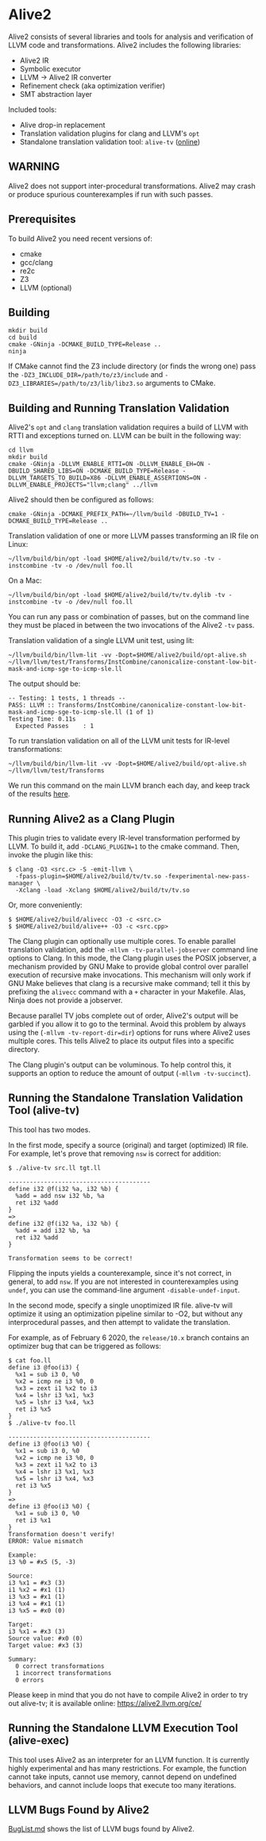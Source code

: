 Alive2
======

Alive2 consists of several libraries and tools for analysis and verification
of LLVM code and transformations.
Alive2 includes the following libraries:
* Alive2 IR
* Symbolic executor
* LLVM -> Alive2 IR converter
* Refinement check (aka optimization verifier)
* SMT abstraction layer

Included tools:
* Alive drop-in replacement
* Translation validation plugins for clang and LLVM's `opt`
* Standalone translation validation tool: `alive-tv` ([online](https://alive2.llvm.org))


WARNING
-------
Alive2 does not support inter-procedural transformations. Alive2 may crash
or produce spurious counterexamples if run with such passes.


Prerequisites
-------------
To build Alive2 you need recent versions of:
* cmake
* gcc/clang
* re2c
* Z3
* LLVM (optional)


Building
--------

```
mkdir build
cd build
cmake -GNinja -DCMAKE_BUILD_TYPE=Release ..
ninja
```

If CMake cannot find the Z3 include directory (or finds the wrong one) pass
the ``-DZ3_INCLUDE_DIR=/path/to/z3/include`` and ``-DZ3_LIBRARIES=/path/to/z3/lib/libz3.so`` arguments to CMake.


Building and Running Translation Validation
--------

Alive2's `opt` and `clang` translation validation requires a build of LLVM with
RTTI and exceptions turned on.
LLVM can be built in the following way:
```
cd llvm
mkdir build
cmake -GNinja -DLLVM_ENABLE_RTTI=ON -DLLVM_ENABLE_EH=ON -DBUILD_SHARED_LIBS=ON -DCMAKE_BUILD_TYPE=Release -DLLVM_TARGETS_TO_BUILD=X86 -DLLVM_ENABLE_ASSERTIONS=ON -DLLVM_ENABLE_PROJECTS="llvm;clang" ../llvm
```

Alive2 should then be configured as follows:
```
cmake -GNinja -DCMAKE_PREFIX_PATH=~/llvm/build -DBUILD_TV=1 -DCMAKE_BUILD_TYPE=Release ..
```

Translation validation of one or more LLVM passes transforming an IR file on Linux:
```
~/llvm/build/bin/opt -load $HOME/alive2/build/tv/tv.so -tv -instcombine -tv -o /dev/null foo.ll
```
On a Mac:
```
~/llvm/build/bin/opt -load $HOME/alive2/build/tv/tv.dylib -tv -instcombine -tv -o /dev/null foo.ll
```
You can run any pass or combination of passes, but on the command line
they must be placed in between the two invocations of the Alive2 `-tv`
pass.


Translation validation of a single LLVM unit test, using lit:
```
~/llvm/build/bin/llvm-lit -vv -Dopt=$HOME/alive2/build/opt-alive.sh ~/llvm/llvm/test/Transforms/InstCombine/canonicalize-constant-low-bit-mask-and-icmp-sge-to-icmp-sle.ll
```

The output should be:
```
-- Testing: 1 tests, 1 threads --
PASS: LLVM :: Transforms/InstCombine/canonicalize-constant-low-bit-mask-and-icmp-sge-to-icmp-sle.ll (1 of 1)
Testing Time: 0.11s
  Expected Passes    : 1
```

To run translation validation on all of the LLVM unit tests for
IR-level transformations:

```
~/llvm/build/bin/llvm-lit -vv -Dopt=$HOME/alive2/build/opt-alive.sh ~/llvm/llvm/test/Transforms
```

We run this command on the main LLVM branch each day, and keep track of the results
[here](https://web.ist.utl.pt/nuno.lopes/alive2/).


Running Alive2 as a Clang Plugin
--------

This plugin tries to validate every IR-level transformation performed
by LLVM.  To build it, add `-DCLANG_PLUGIN=1` to the cmake
command. Then, invoke the plugin like this:

```
$ clang -O3 <src.c> -S -emit-llvm \
  -fpass-plugin=$HOME/alive2/build/tv/tv.so -fexperimental-new-pass-manager \
  -Xclang -load -Xclang $HOME/alive2/build/tv/tv.so
```

Or, more conveniently:

```
$ $HOME/alive2/build/alivecc -O3 -c <src.c>
$ $HOME/alive2/build/alive++ -O3 -c <src.cpp>
```

The Clang plugin can optionally use multiple cores. To enable parallel
translation validation, add the `-mllvm -tv-parallel-jobserver`
command line options to Clang. In this mode, the Clang plugin uses the
POSIX jobserver, a mechanism provided by GNU Make to provide global
control over parallel execution of recursive make invocations. This
mechanism will only work if GNU Make believes that clang is a
recursive make command; tell it this by prefixing the `alivecc`
command with a `+` character in your Makefile. Alas, Ninja does not
provide a jobserver.

Because parallel TV jobs complete out of order, Alive2's output will
be garbled if you allow it to go to the terminal. Avoid this problem
by always using the (`-mllvm -tv-report-dir=dir`) options for runs
where Alive2 uses multiple cores. This tells Alive2 to place its
output files into a specific directory.

The Clang plugin's output can be voluminous. To help control this, it
supports an option to reduce the amount of output (`-mllvm
-tv-succinct`).


Running the Standalone Translation Validation Tool (alive-tv)
--------

This tool has two modes.

In the first mode, specify a source (original) and target (optimized)
IR file. For example, let's prove that removing `nsw` is correct
for addition:

```
$ ./alive-tv src.ll tgt.ll

----------------------------------------
define i32 @f(i32 %a, i32 %b) {
  %add = add nsw i32 %b, %a
  ret i32 %add
}
=>
define i32 @f(i32 %a, i32 %b) {
  %add = add i32 %b, %a
  ret i32 %add
}

Transformation seems to be correct!
```

Flipping the inputs yields a counterexample, since it's not correct, in general,
to add `nsw`.
If you are not interested in counterexamples using `undef`, you can use the
command-line argument `-disable-undef-input`.

In the second mode, specify a single unoptimized IR file. alive-tv
will optimize it using an optimization pipeline similar to -O2, but
without any interprocedural passes, and then attempt to validate the
translation.

For example, as of February 6 2020, the `release/10.x` branch contains
an optimizer bug that can be triggered as follows:

```
$ cat foo.ll
define i3 @foo(i3) {
  %x1 = sub i3 0, %0
  %x2 = icmp ne i3 %0, 0
  %x3 = zext i1 %x2 to i3
  %x4 = lshr i3 %x1, %x3
  %x5 = lshr i3 %x4, %x3
  ret i3 %x5
}
$ ./alive-tv foo.ll

----------------------------------------
define i3 @foo(i3 %0) {
  %x1 = sub i3 0, %0
  %x2 = icmp ne i3 %0, 0
  %x3 = zext i1 %x2 to i3
  %x4 = lshr i3 %x1, %x3
  %x5 = lshr i3 %x4, %x3
  ret i3 %x5
}
=>
define i3 @foo(i3 %0) {
  %x1 = sub i3 0, %0
  ret i3 %x1
}
Transformation doesn't verify!
ERROR: Value mismatch

Example:
i3 %0 = #x5 (5, -3)

Source:
i3 %x1 = #x3 (3)
i1 %x2 = #x1 (1)
i3 %x3 = #x1 (1)
i3 %x4 = #x1 (1)
i3 %x5 = #x0 (0)

Target:
i3 %x1 = #x3 (3)
Source value: #x0 (0)
Target value: #x3 (3)

Summary:
  0 correct transformations
  1 incorrect transformations
  0 errors
```

Please keep in mind that you do not have to compile Alive2 in order to
try out alive-tv; it is available online: https://alive2.llvm.org/ce/


Running the Standalone LLVM Execution Tool (alive-exec)
--------

This tool uses Alive2 as an interpreter for an LLVM function. It is
currently highly experimental and has many restrictions. For example,
the function cannot take inputs, cannot use memory, cannot depend on
undefined behaviors, and cannot include loops that execute too many
iterations.

LLVM Bugs Found by Alive2
--------

[BugList.md](BugList.md) shows the list of LLVM bugs found by Alive2.
